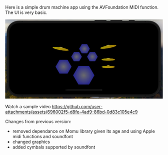 Here is a simple drum machine app using the AVFoundation MIDI function. The UI is very basic.

![Snapshot](drummachine-example.png)

Watch a sample video
https://github.com/user-attachments/assets/696002f5-d8fe-4ad9-86bd-0d83c105e4c9



Changes from previous version:

* removed dependance on Momu library given its age and using Apple midi functions and soundfont
* changed graphics
* added cymbals supported by soundfont


